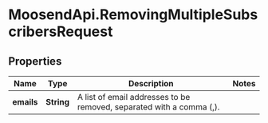 # MoosendApi.RemovingMultipleSubscribersRequest

## Properties
Name | Type | Description | Notes
------------ | ------------- | ------------- | -------------
**emails** | **String** | A list of email addresses to be removed, separated with a comma (,). | 


